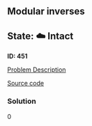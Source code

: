 ## Modular inverses

## State: :cloud: **Intact**

**ID: 451**

[Problem Description](https://projecteuler.net/problem=451)

[Source code](main.cpp)

### Solution
0